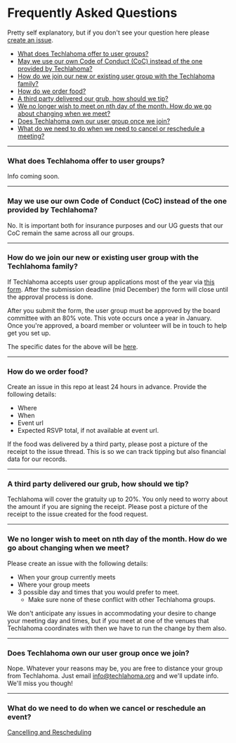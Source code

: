 # Frequently Asked Questions
Pretty self explanatory, but if you don't see your question here please [create an issue](https://github.com/techlahoma/user-groups/issues).

* [What does Techlahoma offer to user groups?](#what-does-techlahoma-offer-to-user-groups)
* [May we use our own Code of Conduct (CoC) instead of the one provided by Techlahoma?](#may-we-use-our-own-code-of-conduct-coc-instead-of-the-one-provided-by-techlahoma)
* [How do we join our new or existing user group with the Techlahoma family?](#how-do-we-join-our-new-or-existing-user-group-with-the-techlahoma-family)
* [How do we order food?](#how-do-we-order-food)
* [A third party delivered our grub, how should we tip?](#a-third-party-delivered-our-grub-how-should-we-tip)
* [We no longer wish to meet on nth day of the month. How do we go about changing when we meet?](#we-no-longer-wish-to-meet-on-nth-day-of-the-month-how-do-we-go-about-changing-when-we-meet)
* [Does Techlahoma own our user group once we join?](#does-techlahoma-own-our-user-group-once-we-join)
* [What do we need to do when we need to cancel or reschedule a meeting?](#what-do-we-need-to-do-when-we-cancel-or-reschedule-an-event)

***

### What does Techlahoma offer to user groups?
Info coming soon.

***

### May we use our own Code of Conduct (CoC) instead of the one provided by Techlahoma?
No. It is important both for insurance purposes and our UG guests that our CoC remain the same across all our groups.

***

### How do we join our new or existing user group with the Techlahoma family?
If Techlahoma accepts user group applications most of the year via [this form](https://goo.gl/forms/gmVTM1cru0jDcp2F2).  After the submission deadline (mid December) the form will close until the approval process is done.

After you submit the form, the user group must be approved by the board committee with an 80% vote. This vote occurs once a year in January. Once you're approved, a board member or volunteer will be in touch to help get you set up.

The specific dates for the above will be [here](https://www.techlahoma.org/usergroups/).

***

### How do we order food?
Create an issue in this repo at least 24 hours in advance. Provide the following details:
* Where
* When
* Event url
* Expected RSVP total, if not available at event url.

If the food was delivered by a third party, please post a picture of the receipt to the issue thread. This is so we can track tipping but also financial data for our records.

***

### A third party delivered our grub, how should we tip?
Techlahoma will cover the gratuity up to 20%. You only need to worry about the amount if you are signing the receipt. Please post a picture of the receipt to the issue created for the food request.

***

### We no longer wish to meet on nth day of the month. How do we go about changing when we meet?
Please create an issue with the following details:
* When your group currently meets
* Where your group meets
* 3 possible day and times that you would prefer to meet.
  * Make sure none of these conflict with other Techlahoma groups.

We don't anticipate any issues in accommodating your desire to change your meeting day and times, but if you meet at one of the venues that Techlahoma coordinates with then we have to run the change by them also.

***

### Does Techlahoma own our user group once we join?
Nope. Whatever your reasons may be, you are free to distance your group from Techlahoma. Just email <info@techlahoma.org> and we'll update info. We'll miss you though!

***

### What do we need to do when we cancel or reschedule an event?
[Cancelling and Rescheduling](https://github.com/techlahoma/user-group-docs/blob/master/Meetup-Events.md#cancelling-and-rescheduling)
